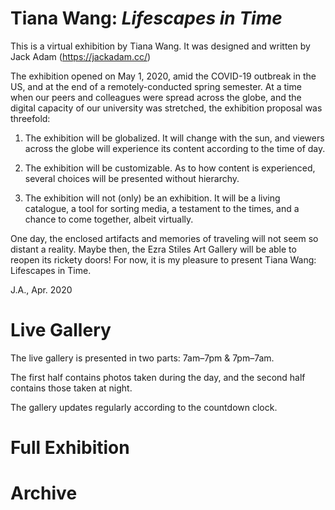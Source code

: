 # Tiana Wang: <i>Lifescapes in Time</i>
This is a virtual exhibition by Tiana Wang.
It was designed and written by Jack Adam (https://jackadam.cc/)

The exhibition opened on May 1, 2020, amid the COVID-19 outbreak in the US, and at the end of a remotely-conducted spring semester. At a time when our peers and colleagues were spread across the globe, and the digital capacity of our university was stretched, the exhibition proposal was threefold:

1.  The exhibition will be globalized. It will change with the sun, and viewers across the globe will experience its content according to the time of day.</span>

2.  The exhibition will be customizable.  As to how content is experienced, several choices will be presented without hierarchy.</span>

3.  The exhibition will not (only) be an exhibition.  It will be a living catalogue, a tool for sorting media, a testament to the times, and a chance to come together, albeit virtually.</span>

One day, the enclosed artifacts and memories of traveling will not seem so distant a reality. Maybe then, the Ezra Stiles Art Gallery will be able to reopen its rickety doors! For now, it is my pleasure to present Tiana Wang: Lifescapes in Time.

J.A., Apr. 2020


# Live Gallery
The live gallery is presented in two parts: 7am–7pm & 7pm–7am.

The first half contains photos taken during the day, and the second half contains those taken at night.

The gallery updates regularly according to the countdown clock.

# Full Exhibition

# Archive
